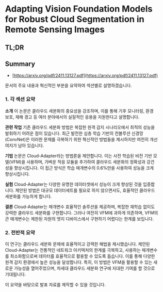 # Adapting Vision Foundation Models for Robust Cloud Segmentation in Remote Sensing Images
## TL;DR
## Summary
- [https://arxiv.org/pdf/2411.13127.pdf](https://arxiv.org/pdf/2411.13127.pdf)

문서의 주요 내용과 혁신적인 부분을 요약하여 섹션별로 설명하겠습니다. 

### 1. 각 섹션 요약

**소개**
이 논문은 클라우드 세분화의 중요성을 강조하며, 이를 통해 기후 모니터링, 환경 보호, 재해 경고 등 여러 분야에서의 실질적인 응용을 지원한다고 설명합니다.

**관련 작업**
기존 클라우드 세분화 방법은 복잡한 원격 감지 시나리오에서 최적의 성능을 발휘하기 어려운 점이 있습니다. 최근 발전한 심층 학습 기반의 컨볼루션 신경망(ConvNet)은 이러한 문제를 극복하기 위한 혁신적인 방법들을 제시하지만 여전히 개선 여지가 남아 있습니다.

**기법**
논문은 Cloud-Adapter라는 방법론을 제안합니다. 이는 사전 학습된 비전 기반 모델(VFM)을 사용하며, 가벼운 적응 모듈을 추가하여 클라우드 세분화의 정확성과 강건성을 향상시킵니다. 이 접근 방식은 학습 매개변수의 0.6%만을 사용하여 성능을 크게 향상시킵니다.

**실험**
Cloud-Adapter는 다양한 유명한 데이터셋에서 성능이 크게 향상된 것을 입증합니다. 제안된 방법은 대규모 데이터세트를 필요로 하지 않으면서도, 효율적인 클라우드 세분화를 가능하게 합니다.

**결론**
Cloud-Adapter는 매개변수 효율적인 솔루션을 제공하며, 복잡한 재학습 없이도 강력한 클라우드 세분화를 구현합니다. 그러나 여전히 VFM에 과하게 의존하며, VFM의 큰 매개변수는 제한된 자원의 엣지 디바이스에서 구현하기 어렵다는 한계를 보입니다.

### 2. 전반적 요약
이 연구는 클라우드 세분화 문제에 효율적이고 강력한 해법을 제시했습니다. 제안된 Cloud-Adapter는 전통적인 네트워크 아키텍처의 한계를 극복하고, 사용하는 매개변수를 최소화함으로써 데이터를 효율적으로 활용할 수 있도록 돕습니다. 이를 통해 다양한 원격 감지 환경에서 높은 성능을 달성합니다. 특히, 이 방법은 VFM을 활용할 수 있는 새로운 가능성을 열어주었으며, 차세대 클라우드 세분화 연구에 지대한 기여를 할 것으로 기대됩니다. 

이 요약을 바탕으로 발표 자료를 제작할 수 있을 것입니다.